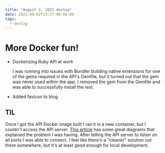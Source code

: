 ```yaml
---
title: "August 2, 2021 devlog"
date: 2021-08-02T13:37:00-04:00
tags:
  - devlog
---
```


# More Docker fun!

* Dockerizing Ruby API at work

  I was running into issues with Bundler building native extensions for one of the gems required in the API's Gemfile, but it turned out that the gem was never used within the app. I removed the gem from the Gemfile and was able to successfully install the rest.

* Added favicon to blog

## TIL

Once I got the API Docker image built I ran it in a new container, but I couldn't access the API server. [This article](https://pythonspeed.com/articles/docker-connection-refused/) has some great diagrams that explained the problem I was having. After telling the API server to listen on all ports I was able to connect. I feel like there's a "cleaner" solution out there somewhere, but it's at least good enough for local development.

